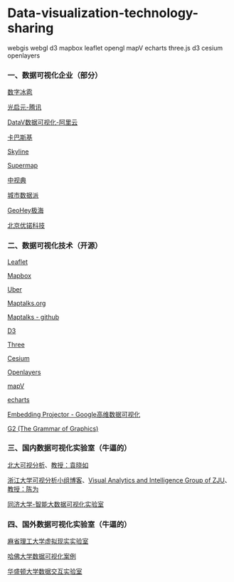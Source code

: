 # Data-visualization-technology-sharing
webgis webgl d3 mapbox leaflet opengl mapV echarts three.js d3 cesium openlayers

### 一、数据可视化企业（部分）

[数字冰雹](http://www.digihail.com/)

[光启元-腾讯](http://www.raykite.com/)

[DataV数据可视化-阿里云](https://data.aliyun.com/visual/datav?spm=5176.8142029.388261.549.OdJONk)

[卡巴斯基](https://2050.earth/)

[Skyline](http://www.skylineglobe.cn/)

[Supermap](https://www.supermap.com/cn/)

[中视典](http://www.vrp3d.com/)

[城市数据派](https://www.udparty.com/)

[GeoHey极海](https://geohey.com/gallery/)

[北京优锘科技](http://www.uinnova.cn/)

### 二、数据可视化技术（开源）

[Leaflet](http://leafletjs.com/)

[Mapbox](https://www.mapbox.com/maps)

[Uber](http://uber.github.io/deck.gl/#/)

[Maptalks.org](http://www.maptalks.org/)

[Maptalks - github](https://github.com/maptalks)

[D3](https://d3js.org/)

[Three](https://threejs.org/)

[Cesium](https://cesiumjs.org/)

[Openlayers](https://github.com/openlayers/openlayers)

[mapV](http://mapv.baidu.com/examples/)

[echarts](https://github.com/ecomfe/echarts)

[Embedding Projector - Google高维数据可视化](http://projector.tensorflow.org/)

[G2 (The Grammar of Graphics)](https://github.com/antvis/g2)

### 三、国内数据可视化实验室（牛逼的）

[北大可视分析](http://vis.pku.edu.cn/wiki/)、[教授：袁晓如](http://vis.pku.edu.cn/yuanxiaoru/)

[浙江大学可视分析小组博客](http://www.cad.zju.edu.cn/home/vagblog/)、[Visual Analytics and Intelligence Group of ZJU](https://zjuvag.org/)、 [教授：陈为](http://www.cad.zju.edu.cn/home/chenwei/index_cn.html)

[同济大学-智能大数据可视化实验室](http://idvxlab.com/)

### 四、国外数据可视化实验室（牛逼的）

[麻省理工大学虚拟现实实验室](http://senseable.mit.edu/)

[哈佛大学数据可视化案例](http://globe.cid.harvard.edu/?mode=productspace3D&id=PT)

[华盛顿大学数据交互实验室](http://idl.cs.washington.edu/)
